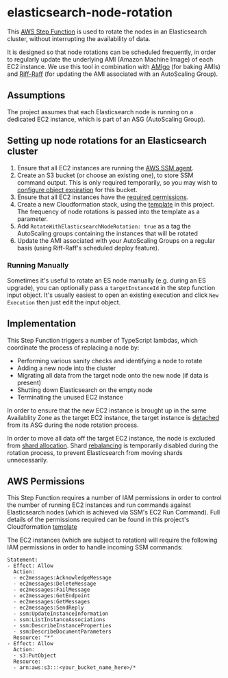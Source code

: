 # elasticsearch-node-rotation

This [AWS Step Function](https://aws.amazon.com/step-functions/) is used to rotate the nodes in an Elasticsearch cluster, 
without interrupting the availability of data.

It is designed so that node rotations can be scheduled frequently, in order to regularly update the underlying AMI 
(Amazon Machine Image) of each EC2 instance. We use this tool in combination with [AMIgo](https://github.com/guardian/amigo) 
(for baking AMIs) and [Riff-Raff](https://github.com/guardian/riff-raff) (for updating the AMI associated with an AutoScaling 
Group).

## Assumptions

The project assumes that each Elasticsearch node is running on a dedicated EC2 instance, which is part of an 
ASG (AutoScaling Group).

## Setting up node rotations for an Elasticsearch cluster

1. Ensure that all EC2 instances are running the [AWS SSM agent](https://docs.aws.amazon.com/systems-manager/latest/userguide/ssm-agent.html). 
1. Create an S3 bucket (or choose an existing one), to store SSM command output. This is only required temporarily, so you may wish to 
[configure object expiration](https://docs.aws.amazon.com/AmazonS3/latest/dev/lifecycle-expire-general-considerations.html) for this bucket.
1. Ensure that all EC2 instances have the [required permissions](#aws-permissions).
1. Create a new Cloudformation stack, using the [template](https://github.com/guardian/elasticsearch-node-rotation/blob/main/cloudformation.yaml)
in this project. The frequency of node rotations is passed into the template as a parameter.
1. Add `RotateWithElasticsearchNodeRotation: true` as a tag the AutoScaling groups containing the instances that will be rotated
1. Update the AMI associated with your AutoScaling Groups on a regular basis (using Riff-Raff's scheduled deploy feature).


### Running Manually
Sometimes it's useful to rotate an ES node manually (e.g. during an ES upgrade), you can optionally pass a `targetInstanceId` in the step function input object. It's usually easiest to open an existing execution and click `New Execution` then just edit the input object. 

## Implementation

This Step Function triggers a number of TypeScript lambdas, which coordinate the process of replacing a node by:

* Performing various sanity checks and identifying a node to rotate
* Adding a new node into the cluster
* Migrating all data from the target node onto the new node (if data is present)
* Shutting down Elasticsearch on the empty node
* Terminating the unused EC2 instance

In order to ensure that the new EC2 instance is brought up in the same Availablity Zone as the target EC2 instance, 
the target instance is [detached](https://docs.aws.amazon.com/autoscaling/ec2/userguide/detach-instance-asg.html) from its ASG
during the node rotation process.

In order to move all data off the target EC2 instance, the node is excluded from 
[shard allocation](https://www.elastic.co/guide/en/elasticsearch/reference/current/allocation-filtering.html). 
Shard [rebalancing](https://www.elastic.co/guide/en/elasticsearch/reference/current/shards-allocation.html#_shard_rebalancing_settings)
is temporarily disabled during the rotation process, to prevent Elasticsearch from moving shards unnecessarily.

## AWS Permissions

This Step Function requires a number of IAM permissions in order to control the number of running EC2 instances 
and run commands against Elasticsearch nodes (which is achieved via SSM's EC2 Run Command). Full details of the permissions
required can be found in this project's Cloudformation [template](https://github.com/guardian/elasticsearch-node-rotation/blob/main/cloudformation.yaml)

The EC2 instances (which are subject to rotation) will require the following IAM permissions in order to handle incoming SSM commands: 

```
Statement:
- Effect: Allow
  Action:
  - ec2messages:AcknowledgeMessage
  - ec2messages:DeleteMessage
  - ec2messages:FailMessage
  - ec2messages:GetEndpoint
  - ec2messages:GetMessages
  - ec2messages:SendReply
  - ssm:UpdateInstanceInformation
  - ssm:ListInstanceAssociations
  - ssm:DescribeInstanceProperties
  - ssm:DescribeDocumentParameters
  Resource: "*"
- Effect: Allow
  Action:
  - s3:PutObject
  Resource:
  - arn:aws:s3:::<your_bucket_name_here>/*
```

